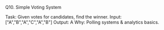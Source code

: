 Q10. Simple Voting System

Task: Given votes for candidates, find the winner.
Input: ["A","B","A","C","A","B"]
Output: A
Why: Polling systems & analytics basics.